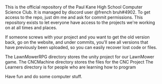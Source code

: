

This is the official repository of the Paul Kane High School Computer Science Club. It is managed by discord user @french bruh#4902. To get access to the repo, just dm me and ask for commit permissions. This repository exists to let everyone have access to the projects we're working on at all times and places.

If someone screws with your project and you want to get the old version back, go on the website, and under commits, you'll see all versions that have previously been uploaded, so you can easily recover lost code or files.

The LawnMowerRPG directory stores the unity project for our LawnMower game.
The CNCMachine directory stores the files for the CNC Project
The Learners directory is for people who are learning how to program

Have fun and do some computer stuff.